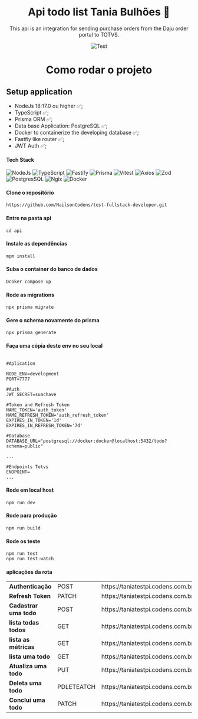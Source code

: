<h1 align="center">
   Api todo list Tania Bulhões 🚀 
</h1>

<p align="center">This api is an integration for sending purchase orders from the Daju order portal to TOTVS.</p>


<div align="center" dir="auto">

![Test](https://img.shields.io/static/v1?style=flat-square&logo=vitest&logoColor=white&label=Tested%20Vitest&message=0.31.4&color=6E9610)

</div>

<h1 align="center"> Como rodar o projeto</h1> 

<p align="center"></P>

## Setup application

- NodeJs 18:17.0 ou higher ✅;
- TypeScript ✅;
- Prisma ORM ✅;
- Data base Application: PostgreSQL ✅;
- Docker to containerize the developing database ✅;
- Fastfiy like router ✅;
- JWT Auth
 ✅;

#### Tech Stack

![NodeJs](https://img.shields.io/badge/Node.js-43853D?style=for-the-badge&logo=node.js&logoColor=white) ![TypeScript](https://img.shields.io/badge/TypeScript-007ACC?style=for-the-badge&logo=typescript&logoColor=white) ![Fastify](https://img.shields.io/badge/Fastify-000?style=for-the-badge&logo=fastify&logoColor=white) ![Prisma](https://img.shields.io/badge/prisma-202124?style=for-the-badge&logo=Prisma&logoColor=white) ![Vitest](https://img.shields.io/badge/Vitest-70961E?style=for-the-badge&logo=vitest&logoColor=white) ![Axios](https://img.shields.io/badge/Axios-813F90?style=for-the-badge&logo=axios&logoColor=white) ![Zod](https://img.shields.io/badge/Zod-264B7E?style=for-the-badge&logo=zod&logoColor=white) ![PostgresSQL](https://img.shields.io/badge/Postgres-fff?style=for-the-badge&logo=postgresql&logoColor=00516A) ![Ngix](https://img.shields.io/badge/Ngix-08993F?style=for-the-badge&logo=apache&logoColor=white) ![Docker](https://img.shields.io/badge/Docker-2496ED?style=for-the-badge&logo=docker&logoColor=white) 




#### Clone o repositório

```
https://github.com/NailsonCodens/test-fullstack-developer.git
```

#### Entre na pasta api

```
cd api
```

#### Instale as dependências

```
mpm install
```

#### Suba o container do banco de dados

```
Dcoker compose up
```

#### Rode as migrations

```
npx prisma migrate 
```

#### Gere o schema novamente do prisma

```
npx prisma generate
```

#### Faça uma cópia deste env no seu local

```

#Aplication

NODE_ENV=development
PORT=7777

#Auth
JWT_SECRET=suachave

#Token and Refresh Token
NAME_TOKEN='auth_token'
NAME_REFRESH_TOKEN='auth_refresh_token'
EXPIRES_IN_TOKEN='1d'
EXPIRES_IN_REFRESH_TOKEN='7d'

#Database
DATABASE_URL="postgresql://docker:docker@localhost:5432/todo?schema=public"

...

#Endpoints Totvs
ENDPOINT=
...
```

#### Rode em local host

```
npm run dev
```

#### Rode para produção 

```
npm run build
```

#### Rode os teste

```
npm run test
npm run test:watch
```

#### aplicações da rota

<table>
  <tr>
    <td><b>Authenticação</b></td>
    <td>POST</td>
    <td>https://taniatestpi.codens.com.br/sessions</td>
  </tr>
  <tr>
    <td><b>Refresh Token</b></td>
    <td>PATCH</td>
    <td>
      https://taniatestpi.codens.com.br/token/refresh 
    </td>
  </tr>
  <tr>
    <td><b>Cadastrar uma todo</b></td>
    <td>POST</td>
    <td>
      https://taniatestpi.codens.com.br/todos
    </td>
  </tr>
    <tr>
    <td><b>lista todas todos</b></td>
    <td>GET</td>
    <td>
      https://taniatestpi.codens.com.br/todos 
    </td>
  </tr>
  <tr>
    <td><b>lista as métricas</b></td>
    <td>GET</td>
    <td>
      https://taniatestpi.codens.com.br/todos/metrics
    </td>
  </tr>
  <tr>
    <td><b>lista uma todo</b></td>
    <td>GET</td>
    <td>
      https://taniatestpi.codens.com.br/todos/{id} 
    </td>
  </tr>
    <tr>
    <td><b>Atualiza uma todo</b></td>
    <td>PUT</td>
    <td>
      https://taniatestpi.codens.com.br/todos/{id} 
    </td>
  </tr>
  <tr>
    <td><b>Deleta uma todo</b></td>
    <td>PDLETEATCH</td>
    <td>
      https://taniatestpi.codens.com.br/todos/conclude/{id} 
    </td>
  </tr>
    <tr>
      <td><b>Conclui uma todo</b></td>
      <td>PATCH</td>
      <td>
        https://taniatestpi.codens.com.br/todos/conclude/{id} 
      </td>
  </tr>
</table>
